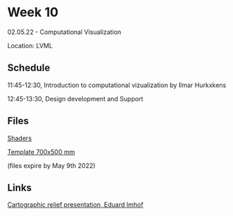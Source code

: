 # Week 10

02.05.22 - Computational Visualization
  
Location: LVML

## Schedule
11:45-12:30, Introduction to computational vizualization by Ilmar Hurkxkens

12:45-13:30, Design development and Support

## Files

[Shaders](https://www.dropbox.com/t/TbSmDZbBMZMPpaAr)

[Template 700x500 mm](https://www.dropbox.com/t/zYB8rqXpL4cG5pAo)

(files expire by May 9th 2022)

## Links

[Cartographic relief presentation, Eduard Imhof](https://ebookcentral.proquest.com/lib/ethz/detail.action?pq-origsite=primo&docID=3238273)
